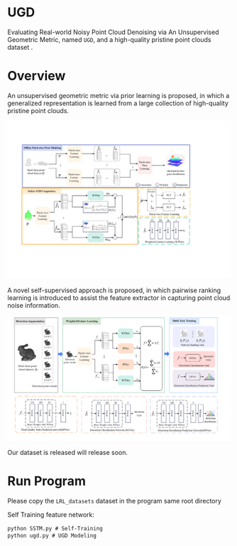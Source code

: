 # UGD

Evaluating Real-world Noisy Point Cloud Denoising via An Unsupervised Geometric Metric, named `UGD`, and a high-quality pristine point clouds dataset .   

# Overview

An unsupervised geometric metric via prior learning is proposed, in which a generalized representation is learned from a large collection of high-quality pristine point clouds.

![image](./fig/overview_of_NRMD_en.png)



A novel self-supervised approach is proposed, in which pairwise ranking learning is introduced to assist the feature extractor in capturing point cloud noise information.

![image](./fig/overview_of_SSL_framework_en.png)

Our  dataset is released will release soon.


# Run Program

Please copy the `LRL_datasets` dataset in the program same root directory

Self Training feature network:

```she	
python SSTM.py # Self-Training
python ugd.py # UGD Modeling
```

